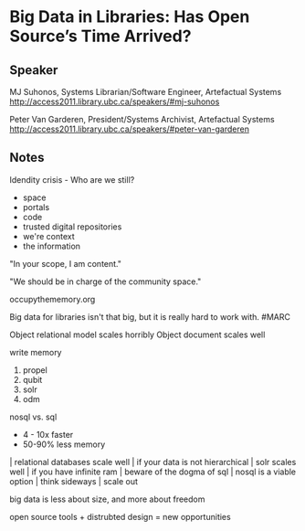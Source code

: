 # Big Data in Libraries: Has Open Source’s Time Arrived? #

## Speaker ##
MJ Suhonos, Systems Librarian/Software Engineer, Artefactual Systems
http://access2011.library.ubc.ca/speakers/#mj-suhonos

Peter Van Garderen, President/Systems Archivist, Artefactual Systems
http://access2011.library.ubc.ca/speakers/#peter-van-garderen

## Notes ##
Idendity crisis - Who are we still?
* space
* portals
* code
* trusted digital repositories
* we're context
* the information

"In your scope, I am content."

"We should be in charge of the community space."

occupythememory.org

Big data for libraries isn't that big, but it is really hard to work with. #MARC

Object relational model scales horribly
Object document scales well

write memory
1. propel
2. qubit
3. solr
4. odm

nosql vs. sql
* 4 - 10x faster
* 50-90% less memory


| relational databases scale well | if your data is not hierarchical 
| solr scales well | if you have infinite ram 
| beware of the dogma of sql | nosql is a viable option 
| think sideways | scale out

big data is less about size, and more about freedom

open source tools + distrubted design = new opportunities
